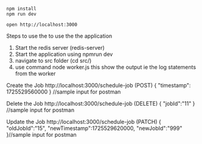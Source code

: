 ```
npm install
npm run dev
```

```
open http://localhost:3000
```

Steps to use the to use the the application

1. Start the redis server (redis-server)
2. Start the application using npmrun dev
3. navigate to src folder (cd src/)
4. use command node worker.js this show the output ie the log statements from the worker

Create the Job
http://localhost:3000/schedule-job (POST)
{
"timestamp": 1725529560000
} //sample input for postman

Delete the Job
http://localhost:3000/schedule-job (DELETE)
{
"jobId":"11"
} //sample input for postman

Update the Job
http://localhost:3000/schedule-job (PATCH)
{
"oldJobId":"15",
"newTimestamp":1725529620000,
"newJobId":"999"
}//sample input for postman
